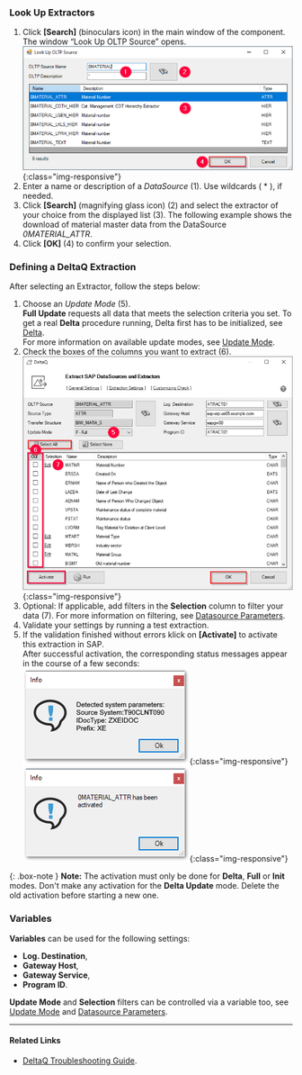 ### Look Up Extractors

1. Click **[Search]** (binoculars icon) in the main window of the component. The window “Look Up OLTP Source” opens.
![search-ds-mat-attr](/img/content/search-ds-mat-attr2.png){:class="img-responsive"}
2. Enter a name or description of a *DataSource* (1). Use wildcards ( * ), if needed.
3. Click **[Search]** (magnifying glass icon) (2) and select the extractor of your choice from the displayed list (3).
The following example shows the download of material master data from the DataSource *0MATERIAL_ATTR*.
4. Click **[OK]** (4) to confirm your selection.

### Defining a DeltaQ Extraction

After selecting an Extractor, follow the steps below:

1. Choose an *Update Mode* (5).<br>
**Full Update** requests all data that meets the selection criteria you set. To get a real **Delta** procedure running, Delta first has to be initialized, see [Delta](./datasource-delta).<br>
For more information on available update modes, see [Update Mode](./update-mode).
2. Check the boxes of the columns you want to extract (6).<br>
![Deltaq-Define-Data-Source-Filled](/img/content/Deltaq-Define-Data-Source-Filled.png){:class="img-responsive"}
3. Optional: If applicable, add filters in the **Selection** column to filter your data (7).
For more information on filtering, see [Datasource Parameters](./datasource-parameters).
4. Validate your settings by running a test extraction.
5. If the validation finished without errors klick on **[Activate]** to activate this extraction in SAP.<br> 
After successful activation, the corresponding status messages appear in the course of a few seconds:<br>
![Deltaq-System-Parameters-Info](/img/content/Deltaq-System-Parameters-Info.png){:class="img-responsive"}<br>
![Deltaq-Generation-Successfull-Info](/img/content/Deltaq-Generation-Successfull-Info.png){:class="img-responsive"}

{: .box-note } 
**Note:** The activation must only be done for **Delta**, **Full** or **Init** modes.
Don't make any activation for the **Delta Update** mode. 
Delete the old activation before starting a new one.


### Variables

**Variables** can be used for the following settings:
* **Log. Destination**, 
* **Gateway Host**,
* **Gateway Service**,
* **Program ID**. 

**Update Mode** and **Selection** filters can be controlled via a variable too, see [Update Mode](./update-mode) and [Datasource Parameters](./datasource-parameters).

*****
#### Related Links
- [DeltaQ Troubleshooting Guide](https://kb.theobald-software.com/troubleshooting/deltaq-troubleshooting-guide). 
